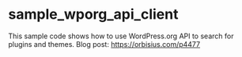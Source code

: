 # sample_wporg_api_client
This sample code shows how to use WordPress.org API to search for plugins and themes. Blog post: https://orbisius.com/p4477
